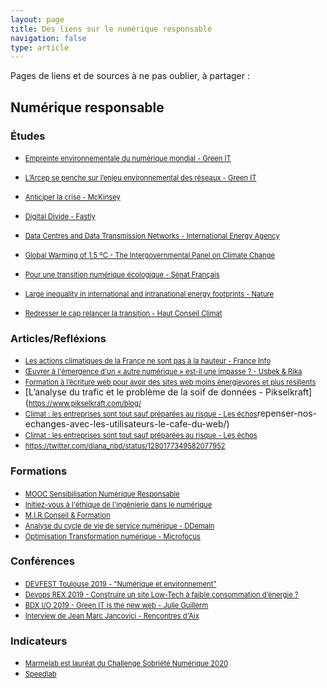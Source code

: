 ```yaml
---
layout: page
title: Des liens sur le numérique responsable
navigation: false
type: article
---
```


<style>
ul a {
  font-size: 80%;
}
</style>

Pages de liens et de sources à ne pas oublier, à partager :

## Numérique responsable

### Études

-   [Empreinte environnementale du numérique mondial - Green IT](https://www.greenit.fr/etude-empreinte-environnementale-du-numerique-mondial/)
-   [L’Arcep se penche sur l’enjeu environnemental des réseaux - Green IT](https://www.greenit.fr/2020/07/07/larcep-se-penche-sur-lenjeu-environnemental-des-reseaux/)
-   [Anticiper la crise - McKinsey](https://www.mckinsey.com/fr/~/media/McKinsey/Locations/Europe%20and%20Middle%20East/France/Our%20Insights/Anticiper%20la%20crise%20dapres/Anticiper-la-crise.pdf)
-   [Digital Divide - Fastly](https://www.fastly.com/blog/digital-divide)
-   [Data Centres and Data Transmission Networks - International Energy Agency](https://www.iea.org/reports/data-centres-and-data-transmission-networks)

-   [Global Warming of 1.5 ºC - The Intergovernmental Panel on Climate Change](https://www.ipcc.ch/sr15/)
-   [Pour une transition numérique écologique - Sénat Français](http://www.senat.fr/fileadmin/Fichiers/Images/redaction_multimedia/2020/2020-Documents_pdf/20200624_Conf_presse_Dev_Dur/20200624_Conf_Dev_Dur_Synthese_du_rapport.pdf)
-   [Large inequality in international and intranational energy footprints - Nature](https://www.nature.com/articles/s41560-020-0579-8)
-   [Redresser le cap relancer la transition - Haut Conseil Climat](https://www.hautconseilclimat.fr/publications/rapport-annuel-2020/)

### Articles/Refléxions

-   [Les actions climatiques de la France ne sont pas à la hauteur - France Info](https://www.francetvinfo.fr/economie/emploi/metiers/agriculture/rechauffement-les-actions-climatiques-de-la-france-ne-sont-pas-a-la-hauteur-des-enjeux-ni-des-objectifs-qu-elle-s-est-donne-denonce-le-haut-conseil-pour-le-climat_4037945.html)
-   [Œuvrer à l'émergence d'un « autre numérique » est-il une impasse ? - Usbek & Rika](https://usbeketrica.com/article/oeuvrer-emergence-autre-numerique-est-il-impasse)
-   [Formation à l’écriture web pour avoir des sites web moins énergievores et plus résilients](https://contribuez.conventioncitoyennepourleclimat.fr/processes/travailler-produire/f/11/proposals/772)
-   [L’analyse du trafic et le problème de la soif de données - Pikselkraft](https://www.pikselkraft.com/blog/
-   [Climat : les entreprises sont tout sauf préparées au risque - Les échos](https://business-lesechos-fr.cdn.ampproject.org/c/s/business.lesechos.fr/amp/07/338707.php)repenser-nos-echanges-avec-les-utilisateurs-le-cafe-du-web/)
-   [Climat : les entreprises sont tout sauf préparées au risque - Les échos](https://business-lesechos-fr.cdn.ampproject.org/c/s/business.lesechos.fr/amp/07/338707.php)
-   <https://twitter.com/diana_nbd/status/1280177349582077952>

### Formations

-   [MOOC Sensibilisation Numérique Responsable](https://institutnr.org/mooc-sensibilisation-numerique-responsable)
-   [Initiez-vous à l'éthique de l'ingénierie dans le numérique](https://openclassrooms.com/fr/courses/6112876-initiez-vous-a-lethique-de-lingenierie-dans-le-numerique)
-   [M.I.R Conseil & Formation](https://www.mir-cf.com/formations)
-   [Analyse du cycle de vie de service numérique - DDemain](https://ddemain.com/formation/)
-   [Optimisation Transformation numérique - Microfocus](https://www.microfocus.com/fr-fr/home)

### Conférences

-   [DEVFEST Toulouse 2019 - "Numérique et environnement"](https://www.youtube.com/watch?v=jA8aHSMZ_DI)
-   [Devops REX 2019 - Construire un site Low-Tech à faible consommation d’énergie ?](https://www.youtube.com/watch?v=C2Xr_R6D6MY)
-   [BDX I/O 2019 - Green IT is the new web - Julie Guillerm](https://www.youtube.com/watch?v=SWVCmYGmTsE)
-   [Interview de Jean Marc Jancovici - Rencontres d'Aix](https://www.youtube.com/watch?v=ZsMSF0l9kyM)

### Indicateurs

-   [Marmelab est lauréat du Challenge Sobriété Numérique 2020](https://marmelab.com/blog/2020/06/22/sobriete-numerique.html)
-   [Speedlab](https://www.browserstack.com/speedlab)
